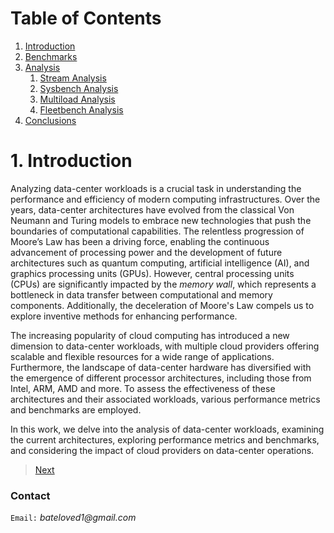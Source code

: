 # Table of Contents
1. [Introduction](./index.md)
2. [Benchmarks](./benchmarks.md)
3. [Analysis](./stream_analysis.md)
    1. [Stream Analysis](./stream_analysis.md)
    2. [Sysbench Analysis](./sysbench_analysis.md)
    3. [Multiload Analysis](./multiload_analysis.md)
    4. [Fleetbench Analysis](./fleetbench_analysis.md)
4. [Conclusions](./conclusions.md)

# 1. Introduction

Analyzing data-center workloads is a crucial task in understanding the performance and efficiency of modern computing infrastructures. Over the years, data-center architectures have evolved from the classical Von Neumann and Turing models to embrace new technologies that push the boundaries of computational capabilities. The relentless progression of Moore’s Law has been a driving force, enabling the continuous advancement of processing power and the development of future architectures such as quantum computing, artificial intelligence (AI), and graphics processing units (GPUs). However, central processing units (CPUs) are significantly impacted by the *memory wall*, which represents a bottleneck in data transfer between computational and memory components. Additionally, the deceleration of Moore's Law compels us to explore inventive methods for enhancing performance.

The increasing popularity of cloud computing has introduced a new dimension to data-center workloads, with multiple cloud providers offering scalable and flexible resources for a wide range of applications. Furthermore, the landscape of data-center hardware has diversified with the emergence of different processor architectures, including those from Intel, ARM, AMD and more. To assess the effectiveness of these architectures and their associated workloads, various performance metrics and benchmarks are employed.

In this work, we delve into the analysis of data-center workloads, examining the current architectures, exploring performance metrics and benchmarks, and considering the impact of cloud providers on data-center operations.

> [Next](./benchmarks.md)

### Contact

`Email:` _bateloved1@gmail.com_